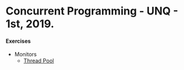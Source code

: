 # Concurrent Programming - UNQ - 1st, 2019.

#### Exercises

+   Monitors
    +   [Thread Pool](/exercises/06-monitors/07-thread-pool)
